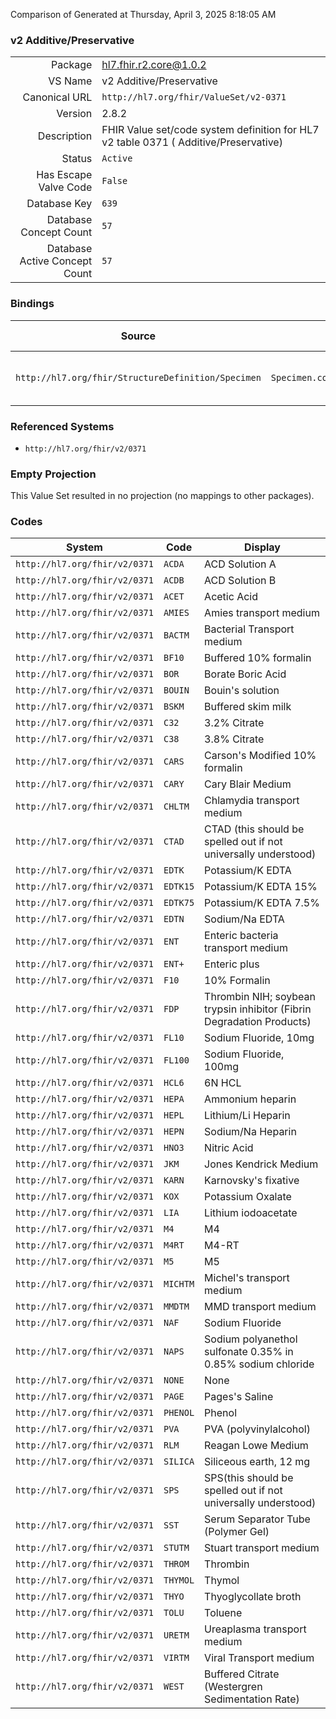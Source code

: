Comparison of 
Generated at Thursday, April 3, 2025 8:18:05 AM

### v2 Additive/Preservative

|      |     |
| ---: | --- |
| Package | hl7.fhir.r2.core@1.0.2 |
| VS Name | v2 Additive/Preservative |
| Canonical URL | `http://hl7.org/fhir/ValueSet/v2-0371` |
| Version | 2.8.2 |
| Description | FHIR Value set/code system definition for HL7 v2 table 0371 ( Additive/Preservative) |
| Status | `Active` |
| Has Escape Valve Code | `False` |
| Database Key | `639` |
| Database Concept Count | `57` |
| Database Active Concept Count | `57` |
### Bindings

| Source | Element | Binding | Strength | Element Short |
| ------ | ------- | ------- | -------- | ------------- |
| `http://hl7.org/fhir/StructureDefinition/Specimen` | `Specimen.container.additive[x]` | `http://hl7.org/fhir/ValueSet/v2-0371` | `Example` | Additive associated with container |

### Referenced Systems

* `http://hl7.org/fhir/v2/0371`
### Empty Projection

This Value Set resulted in no projection (no mappings to other packages).

### Codes

| System | Code | Display |
| ------ | ---- | ------- |
| `http://hl7.org/fhir/v2/0371` | `ACDA` | ACD Solution A |
| `http://hl7.org/fhir/v2/0371` | `ACDB` | ACD Solution B |
| `http://hl7.org/fhir/v2/0371` | `ACET` | Acetic Acid |
| `http://hl7.org/fhir/v2/0371` | `AMIES` | Amies transport medium |
| `http://hl7.org/fhir/v2/0371` | `BACTM` | Bacterial Transport medium |
| `http://hl7.org/fhir/v2/0371` | `BF10` | Buffered 10% formalin |
| `http://hl7.org/fhir/v2/0371` | `BOR` | Borate Boric Acid |
| `http://hl7.org/fhir/v2/0371` | `BOUIN` | Bouin's solution |
| `http://hl7.org/fhir/v2/0371` | `BSKM` | Buffered skim milk |
| `http://hl7.org/fhir/v2/0371` | `C32` | 3.2%  Citrate |
| `http://hl7.org/fhir/v2/0371` | `C38` | 3.8% Citrate |
| `http://hl7.org/fhir/v2/0371` | `CARS` | Carson's Modified 10% formalin |
| `http://hl7.org/fhir/v2/0371` | `CARY` | Cary Blair Medium |
| `http://hl7.org/fhir/v2/0371` | `CHLTM` | Chlamydia transport medium |
| `http://hl7.org/fhir/v2/0371` | `CTAD` | CTAD (this should be spelled out if not universally understood) |
| `http://hl7.org/fhir/v2/0371` | `EDTK` | Potassium/K EDTA |
| `http://hl7.org/fhir/v2/0371` | `EDTK15` | Potassium/K EDTA 15% |
| `http://hl7.org/fhir/v2/0371` | `EDTK75` | Potassium/K EDTA 7.5% |
| `http://hl7.org/fhir/v2/0371` | `EDTN` | Sodium/Na EDTA |
| `http://hl7.org/fhir/v2/0371` | `ENT` | Enteric bacteria transport medium |
| `http://hl7.org/fhir/v2/0371` | `ENT+` | Enteric plus |
| `http://hl7.org/fhir/v2/0371` | `F10` | 10% Formalin |
| `http://hl7.org/fhir/v2/0371` | `FDP` | Thrombin NIH; soybean trypsin inhibitor (Fibrin Degradation Products) |
| `http://hl7.org/fhir/v2/0371` | `FL10` | Sodium Fluoride, 10mg |
| `http://hl7.org/fhir/v2/0371` | `FL100` | Sodium Fluoride, 100mg |
| `http://hl7.org/fhir/v2/0371` | `HCL6` | 6N HCL |
| `http://hl7.org/fhir/v2/0371` | `HEPA` | Ammonium heparin |
| `http://hl7.org/fhir/v2/0371` | `HEPL` | Lithium/Li  Heparin |
| `http://hl7.org/fhir/v2/0371` | `HEPN` | Sodium/Na  Heparin |
| `http://hl7.org/fhir/v2/0371` | `HNO3` | Nitric Acid |
| `http://hl7.org/fhir/v2/0371` | `JKM` | Jones Kendrick Medium |
| `http://hl7.org/fhir/v2/0371` | `KARN` | Karnovsky's fixative |
| `http://hl7.org/fhir/v2/0371` | `KOX` | Potassium Oxalate |
| `http://hl7.org/fhir/v2/0371` | `LIA` | Lithium iodoacetate |
| `http://hl7.org/fhir/v2/0371` | `M4` | M4 |
| `http://hl7.org/fhir/v2/0371` | `M4RT` | M4-RT |
| `http://hl7.org/fhir/v2/0371` | `M5` | M5 |
| `http://hl7.org/fhir/v2/0371` | `MICHTM` | Michel's transport medium |
| `http://hl7.org/fhir/v2/0371` | `MMDTM` | MMD transport medium |
| `http://hl7.org/fhir/v2/0371` | `NAF` | Sodium Fluoride |
| `http://hl7.org/fhir/v2/0371` | `NAPS` | Sodium polyanethol sulfonate 0.35% in 0.85% sodium chloride |
| `http://hl7.org/fhir/v2/0371` | `NONE` | None |
| `http://hl7.org/fhir/v2/0371` | `PAGE` | Pages's Saline |
| `http://hl7.org/fhir/v2/0371` | `PHENOL` | Phenol |
| `http://hl7.org/fhir/v2/0371` | `PVA` | PVA (polyvinylalcohol) |
| `http://hl7.org/fhir/v2/0371` | `RLM` | Reagan Lowe Medium |
| `http://hl7.org/fhir/v2/0371` | `SILICA` | Siliceous earth, 12 mg |
| `http://hl7.org/fhir/v2/0371` | `SPS` | SPS(this should be spelled out if not universally understood) |
| `http://hl7.org/fhir/v2/0371` | `SST` | Serum Separator Tube (Polymer Gel) |
| `http://hl7.org/fhir/v2/0371` | `STUTM` | Stuart transport medium |
| `http://hl7.org/fhir/v2/0371` | `THROM` | Thrombin |
| `http://hl7.org/fhir/v2/0371` | `THYMOL` | Thymol |
| `http://hl7.org/fhir/v2/0371` | `THYO` | Thyoglycollate broth |
| `http://hl7.org/fhir/v2/0371` | `TOLU` | Toluene |
| `http://hl7.org/fhir/v2/0371` | `URETM` | Ureaplasma transport medium |
| `http://hl7.org/fhir/v2/0371` | `VIRTM` | Viral Transport medium |
| `http://hl7.org/fhir/v2/0371` | `WEST` | Buffered Citrate (Westergren Sedimentation Rate) |
